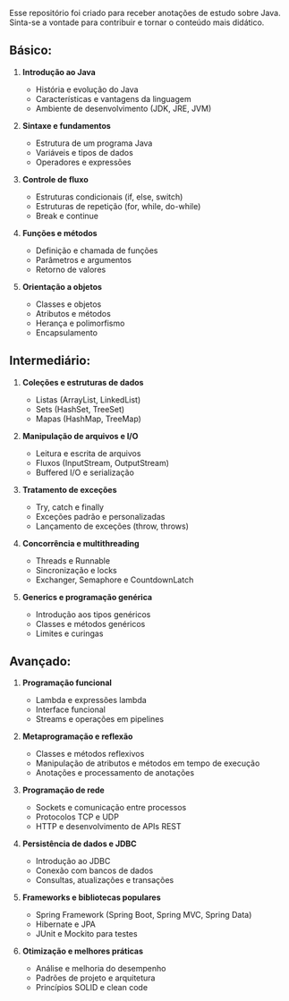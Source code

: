 Esse repositório foi criado para receber anotações de estudo sobre Java.
Sinta-se a vontade para contribuir e tornar o conteúdo mais didático.

## Básico:
1. **Introdução ao Java**
   - História e evolução do Java
   - Características e vantagens da linguagem
   - Ambiente de desenvolvimento (JDK, JRE, JVM)

2. **Sintaxe e fundamentos**
   - Estrutura de um programa Java
   - Variáveis e tipos de dados
   - Operadores e expressões

3. **Controle de fluxo**
   - Estruturas condicionais (if, else, switch)
   - Estruturas de repetição (for, while, do-while)
   - Break e continue

4. **Funções e métodos**
   - Definição e chamada de funções
   - Parâmetros e argumentos
   - Retorno de valores

5. **Orientação a objetos**
   - Classes e objetos
   - Atributos e métodos
   - Herança e polimorfismo
   - Encapsulamento

## Intermediário:
1. **Coleções e estruturas de dados**
   - Listas (ArrayList, LinkedList)
   - Sets (HashSet, TreeSet)
   - Mapas (HashMap, TreeMap)

2. **Manipulação de arquivos e I/O**
   - Leitura e escrita de arquivos
   - Fluxos (InputStream, OutputStream)
   - Buffered I/O e serialização

3. **Tratamento de exceções**
   - Try, catch e finally
   - Exceções padrão e personalizadas
   - Lançamento de exceções (throw, throws)

4. **Concorrência e multithreading**
   - Threads e Runnable
   - Sincronização e locks
   - Exchanger, Semaphore e CountdownLatch

5. **Generics e programação genérica**
   - Introdução aos tipos genéricos
   - Classes e métodos genéricos
   - Limites e curingas

## Avançado:
1. **Programação funcional**
   - Lambda e expressões lambda
   - Interface funcional
   - Streams e operações em pipelines

2. **Metaprogramação e reflexão**
   - Classes e métodos reflexivos
   - Manipulação de atributos e métodos em tempo de execução
   - Anotações e processamento de anotações

3. **Programação de rede**
   - Sockets e comunicação entre processos
   - Protocolos TCP e UDP
   - HTTP e desenvolvimento de APIs REST

4. **Persistência de dados e JDBC**
   - Introdução ao JDBC
   - Conexão com bancos de dados
   - Consultas, atualizações e transações

5. **Frameworks e bibliotecas populares**
   - Spring Framework (Spring Boot, Spring MVC, Spring Data)
   - Hibernate e JPA
   - JUnit e Mockito para testes

6. **Otimização e melhores práticas**
   - Análise e melhoria do desempenho
   - Padrões de projeto e arquitetura
   - Princípios SOLID e clean code
